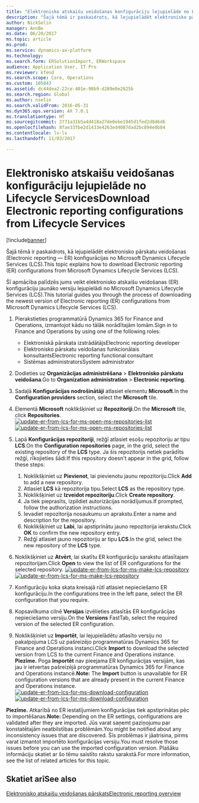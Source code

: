 ```yaml
---
title: "Elektronisko atskaišu veidošanas konfigurāciju lejupielāde no Lifecycle Services"
description: "Šajā tēmā ir paskaidrots, kā lejupielādēt elektronisko pārskatu veidošanas (Electronic reporting — ER) konfigurācijas no Microsoft Dynamics Lifecycle Services (LCS)."
author: NickSelin
manager: AnnBe
ms.date: 06/20/2017
ms.topic: article
ms.prod: 
ms.service: dynamics-ax-platform
ms.technology: 
ms.search.form: ERSolutionImport, ERWorkspace
audience: Application User, IT Pro
ms.reviewer: kfend
ms.search.scope: Core, Operations
ms.custom: 105843
ms.assetid: dc44dea2-22ce-401e-98b9-d289e0e2825b
ms.search.region: Global
ms.author: nselin
ms.search.validFrom: 2016-05-31
ms.dyn365.ops.version: AX 7.0.1
ms.translationtype: HT
ms.sourcegitcommit: 2771a31b5a4d418a27de0ebe1945d1fed2d8d6d6
ms.openlocfilehash: 8fae33fbe2d1433e4263ed4087dad2bc894e0b84
ms.contentlocale: lv-lv
ms.lasthandoff: 11/03/2017

---
```


# <a name="download-electronic-reporting-configurations-from-lifecycle-services"></a><span data-ttu-id="7ef47-103">Elektronisko atskaišu veidošanas konfigurāciju lejupielāde no Lifecycle Services</span><span class="sxs-lookup"><span data-stu-id="7ef47-103">Download Electronic reporting configurations from Lifecycle Services</span></span>

[!include[banner](../includes/banner.md)]


<span data-ttu-id="7ef47-104">Šajā tēmā ir paskaidrots, kā lejupielādēt elektronisko pārskatu veidošanas (Electronic reporting — ER) konfigurācijas no Microsoft Dynamics Lifecycle Services (LCS).</span><span class="sxs-lookup"><span data-stu-id="7ef47-104">This topic explains how to download Electronic reporting (ER) configurations from Microsoft Dynamics Lifecycle Services (LCS).</span></span>

<span data-ttu-id="7ef47-105">Šī apmācība palīdzēs jums veikt elektronisko atskaišu veidošanas (ER) konfigurāciju jaunāko versiju lejupielādi no Microsoft Dynamics Lifecycle Services (LCS).</span><span class="sxs-lookup"><span data-stu-id="7ef47-105">This tutorial guides you through the process of downloading the newest version of Electronic reporting (ER) configurations from Microsoft Dynamics Lifecycle Services (LCS).</span></span>

1.  <span data-ttu-id="7ef47-106">Pierakstieties programmatūrā Dynamics 365 for Finance and Operations, izmantojot kādu no tālāk norādītajām lomām.</span><span class="sxs-lookup"><span data-stu-id="7ef47-106">Sign in to Finance and Operations by using one of the following roles:</span></span>
    -   <span data-ttu-id="7ef47-107">Elektroniskā pārskata izstrādātājs</span><span class="sxs-lookup"><span data-stu-id="7ef47-107">Electronic reporting developer</span></span>
    -   <span data-ttu-id="7ef47-108">Elektronisko pārskatu veidošanas funkcionālais konsultants</span><span class="sxs-lookup"><span data-stu-id="7ef47-108">Electronic reporting functional consultant</span></span>
    -   <span data-ttu-id="7ef47-109">Sistēmas administrators</span><span class="sxs-lookup"><span data-stu-id="7ef47-109">System administrator</span></span>

2.  <span data-ttu-id="7ef47-110">Dodieties uz **Organizācijas administrēšana** &gt; **Elektronisko pārskatu veidošana**.</span><span class="sxs-lookup"><span data-stu-id="7ef47-110">Go to **Organization administration** &gt; **Electronic reporting**.</span></span>
3.  <span data-ttu-id="7ef47-111">Sadaļā **Konfigurācijas nodrošinātāji** atlasiet elementu **Microsoft**.</span><span class="sxs-lookup"><span data-stu-id="7ef47-111">In the **Configuration providers** section, select the **Microsoft** tile.</span></span>
4.  <span data-ttu-id="7ef47-112">Elementā **Microsoft** noklikšķiniet uz **Repozitoriji**.</span><span class="sxs-lookup"><span data-stu-id="7ef47-112">On the **Microsoft** tile, click **Repositories**.</span></span> <span data-ttu-id="7ef47-113">[![update-er-from-lcs-for-ms-open-ms-repositories-list](./media/update-er-from-lcs-for-ms-open-ms-repositories-list.png)](./media/update-er-from-lcs-for-ms-open-ms-repositories-list.png)</span><span class="sxs-lookup"><span data-stu-id="7ef47-113">[![update-er-from-lcs-for-ms-open-ms-repositories-list](./media/update-er-from-lcs-for-ms-open-ms-repositories-list.png)](./media/update-er-from-lcs-for-ms-open-ms-repositories-list.png)</span></span>
5.  <span data-ttu-id="7ef47-114">Lapā **Konfigurācijas repozitoriji**, režģī atlasiet esošu repozitoriju ar tipu **LCS**.</span><span class="sxs-lookup"><span data-stu-id="7ef47-114">On the **Configuration repositories** page, in the grid, select the existing repository of the **LCS** type.</span></span> <span data-ttu-id="7ef47-115">Ja šis repozitorijs netiek parādīts režģī, rīkojieties šādi:</span><span class="sxs-lookup"><span data-stu-id="7ef47-115">If this repository doesn't appear in the grid, follow these steps:</span></span>
    1.  <span data-ttu-id="7ef47-116">Noklikšķiniet uz **Pievienot**, lai pievienotu jaunu repozitoriju.</span><span class="sxs-lookup"><span data-stu-id="7ef47-116">Click **Add** to add a new repository.</span></span>
    2.  <span data-ttu-id="7ef47-117">Atlasiet **LCS** kā repozitorija tipu.</span><span class="sxs-lookup"><span data-stu-id="7ef47-117">Select **LCS** as the repository type.</span></span>
    3.  <span data-ttu-id="7ef47-118">Noklikšķiniet uz **Izveidot repozitoriju**.</span><span class="sxs-lookup"><span data-stu-id="7ef47-118">Click **Create repository**.</span></span>
    4. <span data-ttu-id="7ef47-119">Ja tiek pieprasīts, izpildiet autorizācijas norādījumus.</span><span class="sxs-lookup"><span data-stu-id="7ef47-119">If prompted, follow the authorization instructions.</span></span>
    5.  <span data-ttu-id="7ef47-120">Ievadiet repozitorija nosaukumu un aprakstu.</span><span class="sxs-lookup"><span data-stu-id="7ef47-120">Enter a name and description for the repository.</span></span>
    6.  <span data-ttu-id="7ef47-121">Noklikšķiniet uz **Labi**, lai apstiprinātu jauno repozitorija ierakstu.</span><span class="sxs-lookup"><span data-stu-id="7ef47-121">Click **OK** to confirm the new repository entry.</span></span>
    7.  <span data-ttu-id="7ef47-122">Režģī atlasiet jauno repozitoriju ar tipu **LCS**.</span><span class="sxs-lookup"><span data-stu-id="7ef47-122">In the grid, select the new repository of the **LCS** type.</span></span>

6.  <span data-ttu-id="7ef47-123">Noklikšķiniet uz **Atvērt**, lai skatītu ER konfigurāciju sarakstu atlasītajam repozitorijam.</span><span class="sxs-lookup"><span data-stu-id="7ef47-123">Click **Open** to view the list of ER configurations for the selected repository.</span></span> <span data-ttu-id="7ef47-124">[![update-er-from-lcs-for-ms-make-lcs-repository](./media/update-er-from-lcs-for-ms-make-lcs-repository.png)](./media/update-er-from-lcs-for-ms-make-lcs-repository.png)</span><span class="sxs-lookup"><span data-stu-id="7ef47-124">[![update-er-from-lcs-for-ms-make-lcs-repository](./media/update-er-from-lcs-for-ms-make-lcs-repository.png)](./media/update-er-from-lcs-for-ms-make-lcs-repository.png)</span></span>
7.  <span data-ttu-id="7ef47-125">Konfigurāciju koka skata kreisajā rūtī atlasiet nepieciešamo ER konfigurāciju.</span><span class="sxs-lookup"><span data-stu-id="7ef47-125">In the configurations tree in the left pane, select the ER configuration that you require.</span></span>
8.  <span data-ttu-id="7ef47-126">Kopsavilkuma cilnē **Versijas** izvēlieties atlasītās ER konfigurācijas nepieciešamo versiju.</span><span class="sxs-lookup"><span data-stu-id="7ef47-126">On the **Versions** FastTab, select the required version of the selected ER configuration.</span></span>
9.  <span data-ttu-id="7ef47-127">Noklikšķiniet uz **Importēt**, lai lejupielādētu atlasīto versiju no pakalpojuma LCS uz pašreizējo programmatūras Dynamics 365 for Finance and Operations instanci.</span><span class="sxs-lookup"><span data-stu-id="7ef47-127">Click **Import** to download the selected version from LCS to the current Finance and Operations instance.</span></span> <span data-ttu-id="7ef47-128">**Piezīme.** Poga **Importēt** nav pieejama ER konfigurācijas versijām, kas jau ir ietvertas pašreizējā programmatūras Dynamics 365 for Finance and Operations instancē.</span><span class="sxs-lookup"><span data-stu-id="7ef47-128">**Note:** The **Import** button is unavailable for ER configuration versions that are already present in the current Finance and Operations instance.</span></span> <span data-ttu-id="7ef47-129">[![update-er-from-lcs-for-ms-download-configuration](./media/update-er-from-lcs-for-ms-download-configuration.png)](./media/update-er-from-lcs-for-ms-download-configuration.png)</span><span class="sxs-lookup"><span data-stu-id="7ef47-129">[![update-er-from-lcs-for-ms-download-configuration](./media/update-er-from-lcs-for-ms-download-configuration.png)](./media/update-er-from-lcs-for-ms-download-configuration.png)</span></span>

<span data-ttu-id="7ef47-130">**Piezīme.** Atkarībā no ER iestatījumiem konfigurācijas tiek apstiprinātas pēc to importēšanas.</span><span class="sxs-lookup"><span data-stu-id="7ef47-130">**Note:** Depending on the ER settings, configurations are validated after they are imported.</span></span> <span data-ttu-id="7ef47-131">Jūs varat saņemt paziņojumu par konstatētajām neatbilstības problēmām.</span><span class="sxs-lookup"><span data-stu-id="7ef47-131">You might be notified about any inconsistency issues that are discovered.</span></span> <span data-ttu-id="7ef47-132">Šīs problēmas ir jāatrisina, pirms varat izmantot importēto konfigurācijas versiju.</span><span class="sxs-lookup"><span data-stu-id="7ef47-132">You must resolve those issues before you can use the imported configuration version.</span></span> <span data-ttu-id="7ef47-133">Plašāku informāciju skatiet ar šo tēmu saistīto rakstu sarakstā.</span><span class="sxs-lookup"><span data-stu-id="7ef47-133">For more information, see the list of related articles for this topic.</span></span>

<a name="see-also"></a><span data-ttu-id="7ef47-134">Skatiet arī</span><span class="sxs-lookup"><span data-stu-id="7ef47-134">See also</span></span>
--------

[<span data-ttu-id="7ef47-135">Elektronisko atskaišu veidošanas pārskats</span><span class="sxs-lookup"><span data-stu-id="7ef47-135">Electronic reporting overview</span></span>](general-electronic-reporting.md)




